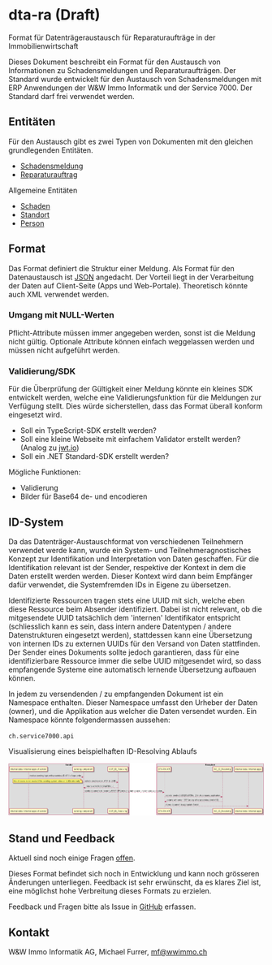 # dta-ra (Draft)

Format für Datenträgeraustausch für Reparaturaufträge in der Immobilienwirtschaft

Dieses Dokument beschreibt ein Format für den Austausch von Informationen zu Schadensmeldungen und Reparaturaufträgen. Der Standard wurde entwickelt für den Austausch von Schadensmeldungen mit ERP Anwendungen der W&W Immo Informatik und der Service 7000. Der Standard darf frei verwendet werden.

## Entitäten

Für den Austausch gibt es zwei Typen von Dokumenten mit den gleichen grundlegenden Entitäten.

- [Schadensmeldung](damagenotification.md)
- [Reparaturauftrag](repairorder.md)

Allgemeine Entitäten

- [Schaden](entities/damage.md)
- [Standort](entities/location.md)
- [Person](entities/person.md)

## Format

Das Format definiert die Struktur einer Meldung.
Als Format für den Datenaustausch ist [JSON](https://de.wikipedia.org/wiki/JavaScript_Object_Notation) angedacht. Der Vorteil liegt in der Verarbeitung der Daten auf Client-Seite (Apps und Web-Portale). Theoretisch könnte auch XML verwendet werden.

### Umgang mit NULL-Werten

Pflicht-Attribute müssen immer angegeben werden, sonst ist die Meldung nicht gültig.
Optionale Attribute können einfach weggelassen werden und müssen nicht aufgeführt werden.

### Validierung/SDK

Für die Überprüfung der Gültigkeit einer Meldung könnte ein kleines SDK entwickelt werden, welche eine Validierungsfunktion für die Meldungen zur Verfügung stellt. Dies würde sicherstellen, dass das Format überall konform eingesetzt wird.

- Soll ein TypeScript-SDK erstellt werden?
- Soll eine kleine Webseite mit einfachem Validator erstellt werden? (Analog zu [jwt.io](https://jwt.io))
- Soll ein .NET Standard-SDK erstellt werden?

Mögliche Funktionen:

- Validierung
- Bilder für Base64 de- und encodieren

## ID-System

Da das Datenträger-Austauschformat von verschiedenen Teilnehmern verwendet werde kann, wurde ein System- und Teilnehmeragnostisches Konzept zur Identifikation und Interpretation von Daten geschaffen. Für die Identifikation relevant ist der Sender, respektive der Kontext in dem die Daten erstellt werden werden. Dieser Kontext wird dann beim Empfänger dafür verwendet, die Systemfremden IDs in Eigene zu übersetzen.

Identifizierte Ressourcen tragen stets eine UUID mit sich, welche eben diese Ressource beim Absender identifiziert. Dabei ist nicht relevant, ob die mitgesendete UUID tatsächlich dem 'internen' Identifikator entspricht (schliesslich kann es sein, dass intern andere Datentypen / andere Datenstrukturen eingesetzt werden), stattdessen kann eine Übersetzung von internen IDs zu externen UUIDs für den Versand von Daten stattfinden. Der Sender eines Dokuments sollte jedoch garantieren, dass für eine identifizierbare Ressource immer die selbe UUID mitgesendet wird, so dass empfangende Systeme eine automatisch lernende Übersetzung aufbauen können.

In jedem zu versendenden / zu empfangenden Dokument ist ein Namespace enthalten. Dieser Namespace umfasst den Urheber der Daten (owner), und die Applikation aus welcher die Daten versendet wurden. Ein Namespace könnte folgendermassen aussehen:

`ch.service7000.api`

Visualisierung eines beispielhaften ID-Resolving Ablaufs

![image-20210705134338026](README.assets/image-20210705134338026.png)

## Stand und Feedback

Aktuell sind noch einige Fragen [offen](https://github.com/wwimmo/dta-ra/issues).

Dieses Format befindet sich noch in Entwicklung und kann noch grösseren Änderungen unterliegen. Feedback ist sehr erwünscht, da es klares Ziel ist, eine möglichst hohe Verbreitung dieses Formats zu erzielen.

Feedback und Fragen bitte als Issue in [GitHub](https://github.com/wwimmo/dta-ra/issues) erfassen.

## Kontakt

W&W Immo Informatik AG, Michael Furrer, mf@wwimmo.ch
